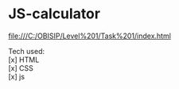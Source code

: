 # JS-calculator
<file:///C:/OBISIP/Level%201/Task%201/index.html>

Tech used: <br>
 [x] HTML<br>
 [x] CSS<br>
 [x] js<br>
